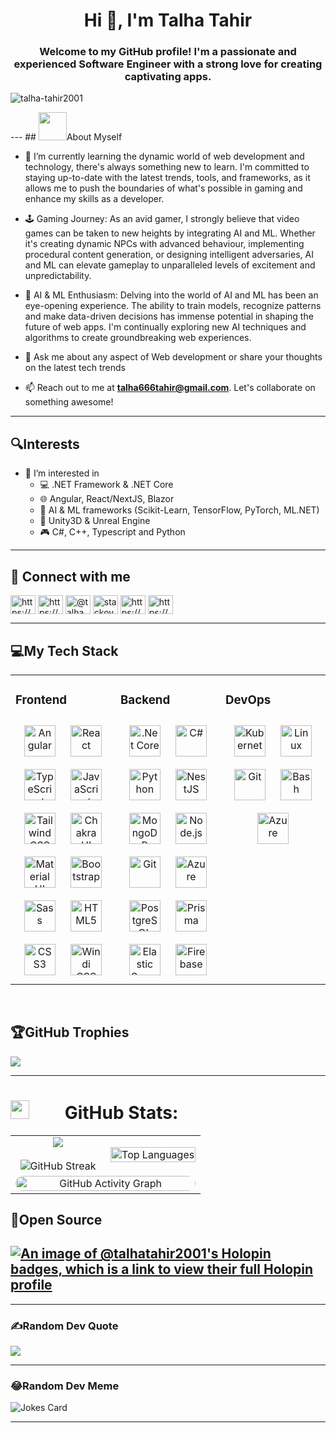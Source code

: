 

<!---
Talha-Tahir2001/Talha-Tahir2001 is a ✨ special ✨ repository because its `README.md` (this file) appears on your GitHub profile.
You can click the Preview link to take a look at your changes.
a href
https://github.com/TheDudeThatCode/TheDudeThatCode/raw/master/Assets/Developer.gif
--->

<h1 align="center">Hi 👋, I'm Talha Tahir</h1>
<h3 align="center">Welcome to my GitHub profile! I'm a passionate and experienced Software Engineer with a strong love for creating captivating apps.</h3>

<p align="left"> <img src="https://komarev.com/ghpvc/?username=talha-tahir2001&label=Profile%20views&color=0e75b6&style=flat" alt="talha-tahir2001" /> </p>
---
## <img src="https://github.com/TheDudeThatCode/TheDudeThatCode/blob/master/Assets/Developer.gif" width="45" />About Myself 

- 🌱 I’m currently learning the dynamic world of web development and technology, there's always something new to learn. I'm committed to staying up-to-date with the latest trends, tools, and frameworks, as it allows me to push the boundaries of what's possible in gaming and enhance my skills as a developer.
- 🕹️ Gaming Journey:
As an avid gamer, I strongly believe that video games can be taken to new heights by integrating AI and ML. Whether it's creating dynamic NPCs with advanced behaviour, implementing procedural content generation, or designing intelligent adversaries, AI and ML can elevate gameplay to unparalleled levels of excitement and unpredictability.
- 🤖 AI & ML Enthusiasm:
Delving into the world of AI and ML has been an eye-opening experience. The ability to train models, recognize patterns and make data-driven decisions has immense potential in shaping the future of web apps. I'm continually exploring new AI techniques and algorithms to create groundbreaking web experiences.

- 💬 Ask me about any aspect of Web development or share your thoughts on the latest tech trends

- 📫 Reach out to me at **talha666tahir@gmail.com**. Let's collaborate on something awesome!
---
## 🔍Interests
- 👀 I’m interested in
   * 💻 .NET Framework & .NET Core
   * 🌐 Angular, React/NextJS, Blazor
   * 🤖 AI & ML frameworks (Scikit-Learn, TensorFlow, PyTorch, ML.NET)
   * 🎲 Unity3D & Unreal Engine
   * 🎮 C#, C++, Typescript and Python
<!--
- 🔭 I’m currently working on [Vaultify](https://github.com/Talha-Tahir2001/Vaultify)
[![](https://visitcount.itsvg.in/api?id=Talha-Tahir2001&icon=0&color=9)](https://visitcount.itsvg.in)
-->
---
## 📱 Connect with me
<p align="left">
<a href="https://linkedin.com/in/https://www.linkedin.com/in/talha-tahir1/" target="blank"><img align="center" src="https://raw.githubusercontent.com/rahuldkjain/github-profile-readme-generator/master/src/images/icons/Social/linked-in-alt.svg" alt="https://www.linkedin.com/in/talha-tahir1/" height="30" width="40" /></a>
<a href="https://dev.to/https://dev.to/talha666tahir" target="blank"><img align="center" src="https://raw.githubusercontent.com/rahuldkjain/github-profile-readme-generator/master/src/images/icons/Social/devto.svg" alt="https://dev.to/talha666tahir" height="30" width="40" /></a>
<a href="https://medium.com/@talha666tahir" target="blank"><img align="center" src="https://raw.githubusercontent.com/rahuldkjain/github-profile-readme-generator/master/src/images/icons/Social/medium.svg" alt="@talha666tahir" height="30" width="40" /></a>
<a href="https://stackoverflow.com/users/stackoverflow.com/users/20716432/talha-tahir" target="blank"><img align="center" src="https://raw.githubusercontent.com/rahuldkjain/github-profile-readme-generator/master/src/images/icons/Social/stack-overflow.svg" alt="stackoverflow.com/users/20716432/talha-tahir" height="30" width="40" /></a>
<a href="https://kaggle.com/https://www.kaggle.com/talhatahir2001" target="blank"><img align="center" src="https://raw.githubusercontent.com/rahuldkjain/github-profile-readme-generator/master/src/images/icons/Social/kaggle.svg" alt="https://www.kaggle.com/talhatahir2001" height="30" width="40" /></a>
<a href="https://www.hackerrank.com/https://www.hackerrank.com/profile/talha666tahir" target="blank"><img align="center" src="https://raw.githubusercontent.com/rahuldkjain/github-profile-readme-generator/master/src/images/icons/Social/hackerrank.svg" alt="https://www.hackerrank.com/profile/talha666tahir" height="30" width="40" /></a>
</p>

---

## 💻My Tech Stack  
<table><tr><td valign="top" width="33%">



### Frontend  
<div align="center">  
<a href="https://angular.io/" target="_blank"><img style="margin: 10px" src="https://profilinator.rishav.dev/skills-assets/angularjs-original.svg" alt="Angular" height="50" /></a>  
<a href="https://reactjs.org/" target="_blank"><img style="margin: 10px" src="https://profilinator.rishav.dev/skills-assets/react-original-wordmark.svg" alt="React" height="50" /></a>  
<a href="https://www.typescriptlang.org/" target="_blank"><img style="margin: 10px" src="https://profilinator.rishav.dev/skills-assets/typescript-original.svg" alt="TypeScript" height="50" /></a>  
<a href="https://www.javascript.com/" target="_blank"><img style="margin: 10px" src="https://profilinator.rishav.dev/skills-assets/javascript-original.svg" alt="JavaScript" height="50" /></a>  
<a href="https://www.tailwindcss.com/" target="_blank"><img style="margin: 10px" src="https://profilinator.rishav.dev/skills-assets/tailwindcss.svg" alt="Tailwind CSS" height="50" /></a>  
<a href="https://chakra-ui.com/" target="_blank"><img style="margin: 10px" src="https://profilinator.rishav.dev/skills-assets/chakraui.png" alt="Chakra UI" height="50" /></a>  
<a href="https://mui.com/" target="_blank"><img style="margin: 10px" src="https://profilinator.rishav.dev/skills-assets/mui.png" alt="Material UI" height="50" /></a>  
<a href="https://getbootstrap.com/docs/3.4/javascript/" target="_blank"><img style="margin: 10px" src="https://profilinator.rishav.dev/skills-assets/bootstrap-plain.svg" alt="Bootstrap" height="50" /></a>  
<a href="https://sass-lang.com/" target="_blank"><img style="margin: 10px" src="https://profilinator.rishav.dev/skills-assets/sass-original.svg" alt="Sass" height="50" /></a>  
<a href="https://en.wikipedia.org/wiki/HTML5" target="_blank"><img style="margin: 10px" src="https://profilinator.rishav.dev/skills-assets/html5-original-wordmark.svg" alt="HTML5" height="50" /></a>  
<a href="https://www.w3schools.com/css/" target="_blank"><img style="margin: 10px" src="https://profilinator.rishav.dev/skills-assets/css3-original-wordmark.svg" alt="CSS3" height="50" /></a>  
<a href="https://www.windicss.org/" target="_blank"><img style="margin: 10px" src="https://profilinator.rishav.dev/skills-assets/windicss.svg" alt="Windi CSS" height="50" /></a>  
</div>

</td><td valign="top" width="33%">



### Backend  
<div align="center">  
<a href="https://dotnet.microsoft.com/download" target="_blank"><img style="margin: 10px" src="https://profilinator.rishav.dev/skills-assets/dotnetcore.png" alt=".Net Core" height="50" /></a>  
<a href="https://docs.microsoft.com/en-us/dotnet/csharp/" target="_blank"><img style="margin: 10px" src="https://profilinator.rishav.dev/skills-assets/csharp-original.svg" alt="C#" height="50" /></a>  
<a href="https://www.python.org/" target="_blank"><img style="margin: 10px" src="https://profilinator.rishav.dev/skills-assets/python-original.svg" alt="Python" height="50" /></a>    
<a href="https://nestjs.com/" target="_blank"><img style="margin: 10px" src="https://profilinator.rishav.dev/skills-assets/nestjs.svg" alt="NestJS" height="50" /></a>  
<a href="https://www.mongodb.com/" target="_blank"><img style="margin: 10px" src="https://profilinator.rishav.dev/skills-assets/mongodb-original-wordmark.svg" alt="MongoDB" height="50" /></a>  
<a href="https://nodejs.org/" target="_blank"><img style="margin: 10px" src="https://profilinator.rishav.dev/skills-assets/nodejs-original-wordmark.svg" alt="Node.js" height="50" /></a>  
<a href="https://github.com/" target="_blank"><img style="margin: 10px" src="https://profilinator.rishav.dev/skills-assets/git-scm-icon.svg" alt="Git" height="50" /></a>  
<a href="https://azure.microsoft.com/en-in/" target="_blank"><img style="margin: 10px" src="https://profilinator.rishav.dev/skills-assets/microsoft_azure-icon.svg" alt="Azure" height="50" /></a>  
<a href="https://www.postgresql.org/" target="_blank"><img style="margin: 10px" src="https://profilinator.rishav.dev/skills-assets/postgresql-original-wordmark.svg" alt="PostgreSQL" height="50" /></a>  
<a href="https://www.prisma.io/" target="_blank"><img style="margin: 10px" src="https://profilinator.rishav.dev/skills-assets/prisma.png" alt="Prisma" height="50" /></a>  
<a href="https://www.elastic.co/" target="_blank"><img style="margin: 10px" src="https://profilinator.rishav.dev/skills-assets/elasticsearch.png" alt="Elastic Search" height="50" /></a>  
<a href="https://firebase.google.com/" target="_blank"><img style="margin: 10px" src="https://profilinator.rishav.dev/skills-assets/firebase.png" alt="Firebase" height="50" /></a>  
</div>

</td><td valign="top" width="33%">



### DevOps  
<div align="center">  
<a href="https://kubernetes.io/" target="_blank"><img style="margin: 10px" src="https://profilinator.rishav.dev/skills-assets/kubernetes-icon.svg" alt="Kubernetes" height="50" /></a>  
<a href="https://www.linux.org/" target="_blank"><img style="margin: 10px" src="https://profilinator.rishav.dev/skills-assets/linux-original.svg" alt="Linux" height="50" /></a>  
<a href="https://github.com/" target="_blank"><img style="margin: 10px" src="https://profilinator.rishav.dev/skills-assets/git-scm-icon.svg" alt="Git" height="50" /></a>  
<a href="https://www.gnu.org/software/bash/" target="_blank"><img style="margin: 10px" src="https://profilinator.rishav.dev/skills-assets/gnu_bash-icon.svg" alt="Bash" height="50" /></a>  
<a href="https://azure.microsoft.com/en-in/" target="_blank"><img style="margin: 10px" src="https://profilinator.rishav.dev/skills-assets/microsoft_azure-icon.svg" alt="Azure" height="50" /></a>  
</div>

</td></tr></table>  

<br/> 


## 🏆GitHub Trophies
![](https://github-trophies.vercel.app/?username=Talha-Tahir2001&theme=radical&no-frame=false&no-bg=false&margin-w=4)

<!--
<p align="left"> <a href="https://github.com/ryo-ma/github-profile-trophy"><img src="https://github-profile-trophy.vercel.app/?username=talha-tahir2001" alt="talha-tahir2001" /></a> </p>
-->

---
# <img src="https://media.giphy.com/media/iY8CRBdQXODJSCERIr/giphy.gif" width="30" height="30" style="margin-right: 50px;"> GitHub Stats:
<!--
<table align='center'>
  <tr border='none'>
    <td width='20%' align="center">
      <img align="center" src="https://github-readme-stats.vercel.app/api?username=Talha-Tahir2001&theme=radical&hide_border=false&include_all_commits=false&count_private=false" alt="GitHub Stats">
    </td>
    <td align="center">
      <img align="center" src="https://github-readme-streak-stats.herokuapp.com/?user=Talha-Tahir2001&theme=radical&hide_border=false" alt="GitHub Streak">
    </td>
  </tr>
  <tr border='none'>
    <td align="center">
      <img align="center" src="https://github-readme-stats.vercel.app/api/top-langs/?username=Talha-Tahir2001&theme=radical&hide_border=false&include_all_commits=false&count_private=false&layout=compact" alt="Top Languages" width="100%">
    </td>
    <td align="center">
      <img align="center" src="https://github-readme-activity-graph.vercel.app/graph?username=Talha-Tahir2001&theme=radical&bg_color=20232a&hide_border=true" alt="GitHub Activity Graph" width="100%">
    </td>
  </tr>
</table>
-->
<table align="center">
<tr border="none">
<td width="50%" align="center">

  <!-- GitHub Stats -->
  <img  align="center" src="https://github-readme-stats.vercel.app/api?username=Talha-Tahir2001&theme=radical&show_icons=true&count_private=true" />
  <br></br>
  
  <!-- GitHub Streak -->
  <img title="🔥 Get streak stats for your profile at git.io/streak-stats" alt="GitHub Streak" src="https://github-readme-streak-stats.herokuapp.com/?user=Talha-Tahir2001&theme=radical&hide_border=false" /> 

</td>
<td width="50%" align="center">

  <!-- Most Used Languages -->
 <img align="center" src="https://github-readme-stats.vercel.app/api/top-langs/?username=Talha-Tahir2001&theme=radical&hide_border=false&include_all_commits=true&count_private=false&layout=compact" alt="Top Languages" width="100%">
</td>
</tr>

<!-- GitHub Activity Graph -->
<tr>
<td colspan="2" align="center">
  <img align="center" src="https://github-readme-activity-graph.vercel.app/graph?username=Talha-Tahir2001&theme=radical&radius=16&bg_color=0f0321" alt="GitHub Activity Graph" width="100%" style="border-radius: 16px;">
</td>
</tr>

</table>


## 🤖Open Source
[![An image of @talhatahir2001's Holopin badges, which is a link to view their full Holopin profile](https://holopin.me/talhatahir2001)](https://holopin.io/@talhatahir2001)
---




<!--
## 📊GitHub Stats :
![](https://github-readme-stats.vercel.app/api?username=Talha-Tahir2001&theme=radical&hide_border=false&include_all_commits=false&count_private=false)<br/>
![](https://github-readme-streak-stats.herokuapp.com/?user=Talha-Tahir2001&theme=radical&hide_border=false)<br/>
![](https://github-readme-stats.vercel.app/api/top-langs/?username=Talha-Tahir2001&theme=radical&hide_border=false&include_all_commits=false&count_private=false&layout=compact)
<img src="https://github-readme-activity-graph.vercel.app/graph?username=Talha-Tahir2001&theme=react-dark&bg_color=20232a&hide_border=true" width="100%"/>
-->





<!--
<img  align="center"  src="https://github-readme-stats.anuraghazra1.vercel.app/api/top-langs/?username=Talha-Tahir2001&theme=radical&hide_border=false&no-bg=true&no-frame=true&langs_count=10"/>
-->


<!--
<p><img align="left" src="https://github-readme-stats.vercel.app/api/top-langs?username=talha-tahir2001&show_icons=true&locale=en&layout=compact" alt="talha-tahir2001" /></p>

<p>&nbsp;<img align="center" src="https://github-readme-stats.vercel.app/api?username=talha-tahir2001&show_icons=true&locale=en" alt="talha-tahir2001" /></p>
![GitHub Stats](https://github-readme-stats.vercel.app/api?username=Talha-Tahir2001&show_icons=true&hide_title=true&count_private=true&theme=radical)
-->


<!---
<p><img align="center" src="https://github-readme-streak-stats.herokuapp.com/?user=talha-tahir2001&" alt="talha-tahir2001" /></p>
-->
---

### ✍️Random Dev Quote
![](https://quotes-github-readme.vercel.app/api?type=horizontal&theme=radical)


---
### 😂Random Dev Meme
![Jokes Card](https://readme-jokes.vercel.app/api?theme=radical)

---

<!--
### ✍️ Random Dev Quote
<p align="center">
  <img src="https://quotes-github-readme.vercel.app/api?type=horizontal&theme=radical" alt="Random Dev Quote" style="width: 100%; max-width: 800px;" />
</p>

---

### <img align ='center' src='https://media2.giphy.com/media/UQDSBzfyiBKvgFcSTw/giphy.gif?cid=ecf05e47p3cd513axbek3f56ti3jzizq8hincw20jauyyfyw&rid=giphy.gif' width ='29' /> Here's some humor for you:
<p align="center">
  <img  src="https://readme-jokes.vercel.app/api?type=horizontal&theme=radical" alt="Jokes Card" style="width: 100%; max-width: 800px; " />
</p>
-->
<!--
<img src="https://random-memer.herokuapp.com/" width="512px"/>
<img align ='center' src='https://media2.giphy.com/media/UQDSBzfyiBKvgFcSTw/giphy.gif?cid=ecf05e47p3cd513axbek3f56ti3jzizq8hincw20jauyyfyw&rid=giphy.gif' width ='29' /> Here's some humor for you:
<p align="center">
  <img  src="https://readme-jokes.vercel.app/api?type=horizontal&theme=tokyonight" alt="Jokes Card" style="width: 100%; max-width: 800px; " />
</p>
-->

<!--
[![](https://visitcount.itsvg.in/api?id=Talha-Tahir2001&icon=0&color=0)](https://visitcount.itsvg.in)
-->
<!-- Markdown --> 
